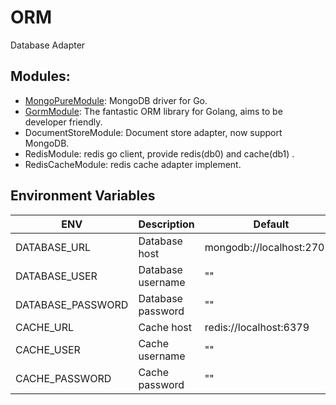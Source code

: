 # ORM

Database Adapter

## Modules:

* [MongoPureModule](https://github.com/mongodb/mongo-go-driver): MongoDB driver for Go.
* [GormModule](https://gorm.io/): The fantastic ORM library for Golang, aims to be developer friendly.
* DocumentStoreModule: Document store adapter, now support MongoDB.
* RedisModule: redis go client, provide redis(db0) and cache(db1) .
* RedisCacheModule: redis cache adapter implement.

## Environment Variables

| ENV               | Description       | Default                   |
|-------------------|-------------------|---------------------------|
| DATABASE_URL      | Database host     | mongodb://localhost:27017 |
| DATABASE_USER     | Database username | ""                        |
| DATABASE_PASSWORD | Database password | ""                        |
| CACHE_URL         | Cache host        | redis://localhost:6379    |
| CACHE_USER        | Cache username    | ""                        |
| CACHE_PASSWORD    | Cache password    | ""                        |

